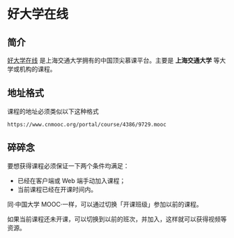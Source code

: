 # 好大学在线

## 简介

[好大学在线](https://www.cnmooc.org/) 是上海交通大学拥有的中国顶尖慕课平台。主要是 **上海交通大学** 等大学或机构的课程。

## 地址格式

课程的地址必须类似以下这种格式

```
https://www.cnmooc.org/portal/course/4386/9729.mooc
```

## 碎碎念

要想获得课程必须保证一下两个条件均满足：

-  已经在客户端或 Web 端手动加入课程；
-  当前课程已经在开课时间内。

同·中国大学 MOOC·一样，可以通过切换「开课班级」参加以前的课程。

如果当前课程还未开课，可以切换到以前的班次，并加入，这样就可以获得视频等资源。
